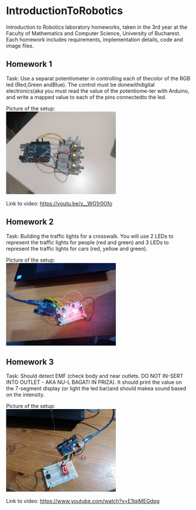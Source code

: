 # IntroductionToRobotics
Introduction to Robotics laboratory homeworks, taken in the 3rd year at the Faculty of Mathematics and Computer Science, University of Bucharest. Each homework includes requirements, implementation details, code and image files.


## Homework 1
Task: Use a separat potentiometer in controlling each of thecolor of the RGB led (Red,Green andBlue).  The control must be donewithdigital electronics(aka you must read the value of the potentiome-ter with Arduino, and write a mapped value to each of the pins connectedto the led.

Picture of the setup:<br>
<img src="https://github.com/Coakaze/IntroductionToRobotics/blob/main/tema1/248534052_647618726225531_515822210448258576_n.jpg" width="300">

Link to video: https://youtu.be/y__WG1r0Ofo

## Homework 2
Task: Building the traffic lights for a crosswalk. You will use 2 LEDs to represent the traffic lights for people (red and green) and 3 LEDs to represent the traffic lights for cars (red, yellow and green).

Picture of the setup:<br>
<img src="https://github.com/Coakaze/IntroductionToRobotics/blob/main/tema2/253166847_1063096174520320_3493918040957907257_n.jpg" width="300">

## Homework 3
Task: Should detect EMF (check body and near outlets.  DO NOT IN-SERT INTO OUTLET - AKA NU-L BAGATI IN PRIZA). It should print the value on the 7-segment display (or light the led bar)and should makea sound based on the intensity.

Picture of the setup:<br>
<img src="https://github.com/Coakaze/IntroductionToRobotics/blob/main/tema3/255068723_1210608239425969_941980406408733047_n.jpg" width="300">

Link to video: https://www.youtube.com/watch?v=E1lqiMEGdpg
